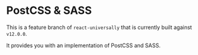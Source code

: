 # PostCSS & SASS

This is a feature branch of `react-universally` that is currently built against `v12.0.0`.

It provides you with an implementation of PostCSS and SASS.
